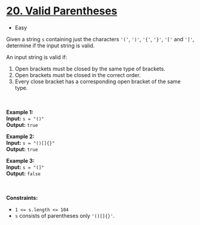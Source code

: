 # [20. Valid Parentheses](https://leetcode.com/problems/valid-parentheses/description/)

- Easy

Given a string `s` containing just the characters `'('`, `')'`, `'{'`, `'}'`, `'['` and `']'`, determine if the input
string is valid.

An input string is valid if:

1. Open brackets must be closed by the same type of brackets.
2. Open brackets must be closed in the correct order.
3. Every close bracket has a corresponding open bracket of the same type.

<br><br>
**Example 1:** \
**Input:** `s = "()"` \
**Output:** `true`

**Example 2:** \
**Input:** `s = "()[]{}"` \
**Output:** `true`

**Example 3:** \
**Input:** `s = "(]"` \
**Output:** `false`

<br><br>
**Constraints:**

- `1 <= s.length <= 104`
- `s` consists of parentheses only `'()[]{}'`.